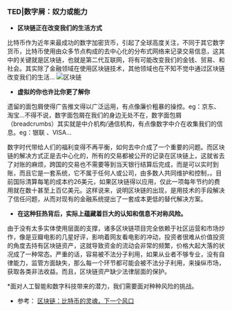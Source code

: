 ### TED|数字屑：奴力或能力
* **区块链正在改变我们的生活方式**

比特币作为近年来最成功的数字加密货币，引起了全球高度关注，不同于其它数字货币，比特币使用由众多节点构成的去中心化的分布式网络来记录交易信息，这其中的关键就是区块链，也就是第二代互联网，将有可能改变我们的金钱、贸易、和社会。其实除了金融领域在使用区块链技术，其他领域也在不知不觉中通过区块链改变我们的生活…
![区块链](http://a.36krcnd.com/nil_class/66f0e297-07ca-45db-b3be-80eae7c02ddd/06___.jpg!heading)

* **虚拟的你也许比你更了解你**

遗留的面包屑使得广告推文得以广泛运用，有点像廉价粗暴的操控。eg：京东、淘宝…不得不说，数字面包屑在我们的身边无处不在，数字面包屑（breadcrumbs）其实就是中介机构/通信机构，有点像数字中介在收集我们的信息。eg：银联 、VISA…

数字时代带给人们的福利变得不再平衡，如何去中介成了一个重要的问题。而区块链的解决方式正是去中心化的，所有的交易都被公开的记录在区块链上，这就省去了对账的麻烦，跨国的交易也不需要等到当天银行结算后完成，而是可以实时到账，而且它是一套系统，它不属于任何人或公司，由多数人共同维护和控制，。目前国际清算每笔的成本约26美元，如果区块链得以应用，仅此一项每年节约的费用就在数十甚至上百亿美元。这样说来，说明区块链的出现，是用技术的手段解决了信任问题，从而对现有的金融系统提出了一套成本更低的替代解决方案。

* **在这种狂热背后，实际上蕴藏着巨大的认知和信息不对称风险。**

由于没有太多实体使用层面的支撑，诸多区块链项目完全依赖于社区运营和市场炒作，像是豆瓣电影的几星好评，影响着网友看电影的冲动，投资者很难从价值投资的角度去持有区块链资产，这就导致资金的流动会非常的频繁，价格大起大落的状况成了一种常态。严重的话，容易被不法分子利用，如果从业者不够专业，没有自律能力，监管方面缺失，那么每一个环节都可能会被不法分子利用，来操纵市场，获取各类非法收益。而且，区块链资产缺少法律层面的保护。

*面对人工智能和数字科技带来的潜力，我们需要面对种种风险的挑战。

* 参考：
 [区块链：比特币的灵魂，下一个风口](https://36kr.com/p/5041713)

